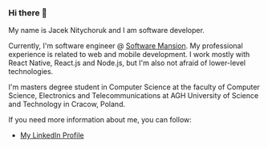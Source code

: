 ### Hi there 👋


My name is Jacek Nitychoruk and I am software developer.

Currently, I'm software engineer @ [Software Mansion](https://swmansion.com/). My professional experience is related to web and mobile development. I work mostly with React Native, React.js and Node.js, but I'm also not afraid of lower-level technologies. 

<!-- Right now, I'm part of [Comm](https://comm.app/) developer team. -->

I'm masters degree student in Computer Science at the faculty of Computer Science, Electronics and Telecommunications at AGH University of Science and Technology in Cracow, Poland.

If you need more information about me, you can follow: 

<!-- - [My Personal Website](https://nitychor.uk) -->
- [My LinkedIn Profile](https://www.linkedin.com/in/jacek-nitychoruk/)


<!--
**def-au1t/def-au1t** is a ✨ _special_ ✨ repository because its `README.md` (this file) appears on your GitHub profile.


Here are some ideas to get you started:

- 🔭 I’m currently working on ...
- 🌱 I’m currently learning ...
- 👯 I’m looking to collaborate on ...
- 🤔 I’m looking for help with ...
- 💬 Ask me about ...
- 📫 How to reach me: ...
- 😄 Pronouns: ...
- ⚡ Fun fact: ...
-->
